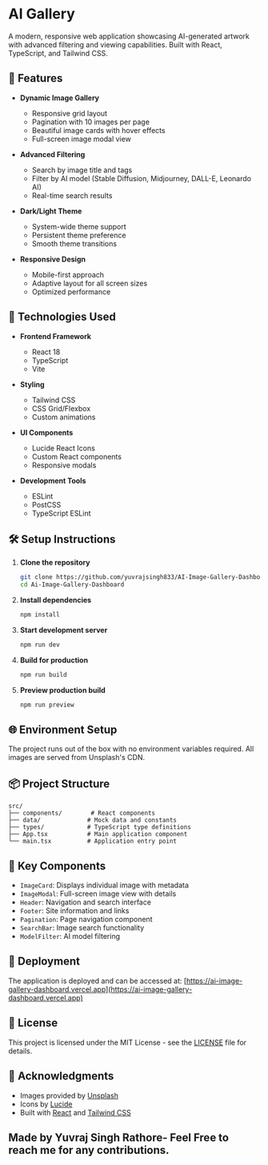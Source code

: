 # AI Gallery

A modern, responsive web application showcasing AI-generated artwork  with advanced filtering and viewing capabilities. Built with React, TypeScript, and Tailwind CSS.


## 🌟 Features

- **Dynamic Image Gallery**
  - Responsive grid layout
  - Pagination with 10 images per page
  - Beautiful image cards with hover effects
  - Full-screen image modal view

- **Advanced Filtering**
  - Search by image title and tags
  - Filter by AI model (Stable Diffusion, Midjourney, DALL-E, Leonardo AI)
  - Real-time search results

- **Dark/Light Theme**
  - System-wide theme support
  - Persistent theme preference
  - Smooth theme transitions

- **Responsive Design**
  - Mobile-first approach
  - Adaptive layout for all screen sizes
  - Optimized performance

## 🚀 Technologies Used

- **Frontend Framework**
  - React 18
  - TypeScript
  - Vite

- **Styling**
  - Tailwind CSS
  - CSS Grid/Flexbox
  - Custom animations

- **UI Components**
  - Lucide React Icons
  - Custom React components
  - Responsive modals

- **Development Tools**
  - ESLint
  - PostCSS
  - TypeScript ESLint

## 🛠️ Setup Instructions

1. **Clone the repository**
   ```bash
   git clone https://github.com/yuvrajsingh833/AI-Image-Gallery-Dashboard.git
   cd Ai-Image-Gallery-Dashboard
   ```

2. **Install dependencies**
   ```bash
   npm install
   ```

3. **Start development server**
   ```bash
   npm run dev
   ```

4. **Build for production**
   ```bash
   npm run build
   ```

5. **Preview production build**
   ```bash
   npm run preview
   ```

## 🌐 Environment Setup

The project runs out of the box with no environment variables required. All images are served from Unsplash's CDN.

## 📦 Project Structure

```
src/
├── components/        # React components
├── data/             # Mock data and constants
├── types/            # TypeScript type definitions
├── App.tsx           # Main application component
└── main.tsx          # Application entry point
```

## 🎨 Key Components

- `ImageCard`: Displays individual image with metadata
- `ImageModal`: Full-screen image view with details
- `Header`: Navigation and search interface
- `Footer`: Site information and links
- `Pagination`: Page navigation component
- `SearchBar`: Image search functionality
- `ModelFilter`: AI model filtering

## 🚀 Deployment

The application is deployed and can be accessed at:
[https://ai-image-gallery-dashboard.vercel.app](https://ai-image-gallery-dashboard.vercel.app)


## 📄 License

This project is licensed under the MIT License - see the [LICENSE](LICENSE) file for details.

## 👏 Acknowledgments

- Images provided by [Unsplash](https://unsplash.com)
- Icons by [Lucide](https://lucide.dev)
- Built with [React](https://reactjs.org) and [Tailwind CSS](https://tailwindcss.com)

## Made by Yuvraj Singh Rathore- Feel Free to reach me for any contributions.

